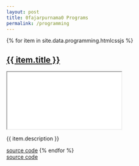 ```yaml
---
layout: post
title: 0fajarpurnama0 Programs
permalink: /programming
---
```


<div id="programs">
{% for item in site.data.programming.htmlcssjs %}
	<h2><a href="{{ item.link }}">{{ item.title }}</a></h2>
	<div class="video-container"><iframe src="{{ item.embed }}" alt="{{ item.directlink }}" allowfullscreen></iframe></div>
	<p>{{ item.description }}</p><a href="{{ item.link }}">source code</a>
{% endfor %}
</div>
<a href="http://raboninco.com/22989623/coding-json-get-source">source code</a>